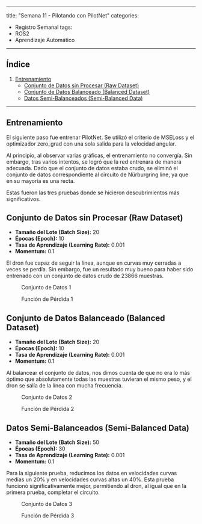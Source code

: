 
---
title: "Semana 11 - Pilotando con PilotNet"
categories:
  - Registro Semanal
tags:
  - ROS2
  - Aprendizaje Automático
---

## Índice
1. [Entrenamiento](#entrenamiento)
   - [Conjunto de Datos sin Procesar (Raw Dataset)](#raw-dataset)
   - [Conjunto de Datos Balanceado (Balanced Dataset)](#balanced-dataset)
   - [Datos Semi-Balanceados (Semi-Balanced Data)](#semi-balanced-data)

---

## Entrenamiento
El siguiente paso fue entrenar PilotNet. Se utilizó el criterio de MSELoss y el optimizador zero_grad con una sola salida para la velocidad angular.

Al principio, al observar varias gráficas, el entrenamiento no convergía. Sin embargo, tras varios intentos, se logró que la red entrenara de manera adecuada. Dado que el conjunto de datos estaba crudo, se eliminó el conjunto de datos correspondiente al circuito de Nürburgring line, ya que en su mayoría es una recta.

Estas fueron las tres pruebas donde se hicieron descubrimientos más significativos.

## Conjunto de Datos sin Procesar (Raw Dataset)
* **Tamaño del Lote (Batch Size):** 20
* **Épocas (Epoch):** 10
* **Tasa de Aprendizaje (Learning Rate):** 0.001
* **Momentum:** 0.1

El dron fue capaz de seguir la línea, aunque en curvas muy cerradas a veces se perdía. Sin embargo, fue un resultado muy bueno para haber sido entrenado con un conjunto de datos crudo de 23866 muestras.

<figure class="align-center" style="width:60%">
  <img src="{{ site.url }}{{ site.baseurl }}/assets/images/post11/datasetGraph1.png" alt="">
  <figcaption>Conjunto de Datos 1</figcaption>
</figure>

<figure class="align-center" style="width:60%">
  <img src="{{ site.url }}{{ site.baseurl }}/assets/images/post11/graphic1.png" alt="">
  <figcaption>Función de Pérdida 1</figcaption>
</figure>

## Conjunto de Datos Balanceado (Balanced Dataset)
* **Tamaño del Lote (Batch Size):** 20
* **Épocas (Epoch):** 10
* **Tasa de Aprendizaje (Learning Rate):** 0.001
* **Momentum:** 0.1

Al balancear el conjunto de datos, nos dimos cuenta de que no era lo más óptimo que absolutamente todas las muestras tuvieran el mismo peso, y el dron se salía de la línea con mucha frecuencia.

<figure class="align-center" style="width:60%">
  <img src="{{ site.url }}{{ site.baseurl }}/assets/images/post11/datasetGraph2.png" alt="">
  <figcaption>Conjunto de Datos 2</figcaption>
</figure>

<figure class="align-center" style="width:60%">
  <img src="{{ site.url }}{{ site.baseurl }}/assets/images/post11/graph2.png" alt="">
  <figcaption>Función de Pérdida 2</figcaption>
</figure>

## Datos Semi-Balanceados (Semi-Balanced Data)
* **Tamaño del Lote (Batch Size):** 50
* **Épocas (Epoch):** 30
* **Tasa de Aprendizaje (Learning Rate):** 0.001
* **Momentum:** 0.1

Para la siguiente prueba, reducimos los datos en velocidades curvas medias un 20% y en velocidades curvas altas un 40%. Esta prueba funcionó significativamente mejor, permitiendo al dron, al igual que en la primera prueba, completar el circuito.

<figure class="align-center" style="width:60%">
  <img src="{{ site.url }}{{ site.baseurl }}/assets/images/post11/datasetGraph3.png" alt="">
  <figcaption>Conjunto de Datos 3</figcaption>
</figure>

<figure class="align-center" style="width:60%">
  <img src="{{ site.url }}{{ site.baseurl }}/assets/images/post11/graph3.png" alt="">
  <figcaption>Función de Pérdida 3</figcaption>
</figure>
